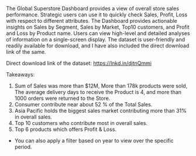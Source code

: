 The Global Superstore Dashboard provides a view of overall store sales performance. Strategic users can use it to quickly check Sales, Profit, Loss with respect to different attributes. The Dashboard provides actionable insights on Sales by Segment, Sales by Market, Top10 customers, and Profit and Loss by Product name. Users can view high-level and detailed analyses of information on a single-screen display. The dataset is user-friendly and readily available for download, and I have also included the direct download link of the same.

Direct download link of the dataset: https://lnkd.in/djtnQmmi

Takeaways:
1) Sum of Sales was more than $12M, More than 178k products were sold, The average delivery days to receive the Product is 4, and more than 1000 orders were returned to the Store.
2) Consumer contribute near about 52 % of the Total Sales.
3) Asia Pacific holds the biggest sales market contributing more than 31% in overall sales.
4) Top 10 customers who contribute most in overall sales.
5) Top 6 products which offers Profit & Loss.

* You can also apply a filter based on year to view over the specific period.

